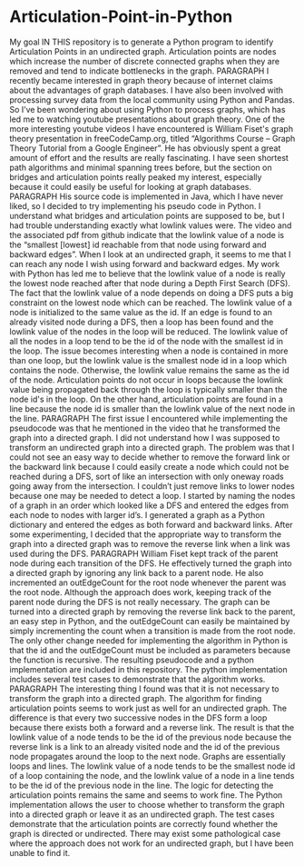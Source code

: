 # Articulation-Point-in-Python
My goal IN THIS repository is to generate a Python program to identify Articulation Points in an undirected graph. Articulation points are nodes which increase the number of discrete connected graphs when they are removed and tend to indicate bottlenecks in the graph. 
	PARAGRAPH I recently became interested in graph theory because of internet claims about the advantages of graph databases. I have also been involved with processing survey data from the local community using Python and Pandas. So I’ve been wondering about using Python to process graphs, which has led me to watching youtube presentations about graph theory. One of the more interesting youtube videos I have encountered is William Fiset's graph theory presentation in freeCodeCamp.org, titled “Algorithms Course – Graph Theory Tutorial from a Google Engineer”. He has obviously spent a great amount of effort and the results are really fascinating. I have seen shortest path algorithms and minimal spanning trees before, but the section on bridges and articulation points really peaked my interest, especially because it could easily be useful for looking at graph databases. 
	PARAGRAPH His source code is implemented in Java, which I have never liked, so I decided to try implementing his pseudo code in Python. I understand what bridges and articulation points are supposed to be, but I had trouble understanding exactly what lowlink values were.  The video and the associated pdf from github indicate that the lowlink value of a node is the “smallest [lowest] id reachable from that node using forward and backward edges”. When I look at an undirected graph, it seems to me that I can reach any node I wish using forward and backward edges. My work with Python has led me to believe that the lowlink value of a node is really the lowest node reached after that node during a Depth First Search (DFS). The fact that the lowlink value of a node depends on doing a DFS puts a big constraint on the lowest node which can be reached.  The lowlink value of a node is initialized to the same value as the id. If an edge is found to an already visited node during a DFS, then a loop has been found and the lowlink value of the nodes in the loop will be reduced. The lowlink value of all the nodes in a loop tend to be the id of the node with the smallest id in the loop. The issue becomes interesting when a node is contained in more than one loop, but the lowlink value is the smallest node id in a loop which contains the node. Otherwise, the lowlink value remains the same as the id of the node. Articulation points do not occur in loops because the lowlink value being propagated back through the loop is typically smaller than the node id's in the loop. On the other hand, articulation points are found in a line because the node id is smaller than the lowlink value of the next node in the line. 
        PARAGRAPH The first issue I encountered while implementing the pseudocode was that he mentioned in the video that he transformed the graph into a directed graph. I did not understand how I was supposed to transform an undirected graph into a directed graph. The problem was that I could not see an easy way to decide whether to remove the forward link or the backward link because I could easily create a node which could not be reached during a DFS, sort of like an intersection with only oneway roads going away from the intersection. I couldn’t just remove links to lower nodes because one may be needed to detect a loop. I started by naming the nodes of a graph in an order which looked like a DFS and entered the edges from each node to nodes with larger id’s. I generated a graph as a Python dictionary and entered the edges as both forward and backward links. After some experimenting, I decided that the appropriate way to transform the graph into a directed graph was to remove the reverse link when a link was used during the DFS. 
        PARAGRAPH William Fiset kept track of the parent node during each transition of the DFS. He effectively turned the graph into a directed graph by ignoring any link back to a parent node. He also incremented an outEdgeCount for the root node whenever the parent was the root node. Although the approach does work, keeping track of the parent node during the DFS is not really necessary. The graph can be turned into a directed graph by removing the reverse link back to the parent, an easy step in Python, and the outEdgeCount can easily be maintained by simply incrementing the count when a transition is made from the root node. The only other change needed for implementing the algorithm in Python is that the id and the outEdgeCount must be included as parameters because the function is recursive. The resulting pseudocode and a python implementation are included in this repository. The python implementation includes several test cases to demonstrate that the algorithm works. 
	PARAGRAPH The interesting thing I found was that it is not necessary to transform the graph into a directed graph. The algorithm for finding articulation points seems to work just as well for an undirected graph. The difference is that every two successive nodes in the DFS form a loop because there exists both a forward and a reverse link. The result is that the lowlink value of a node tends to be the id of the previous node because the reverse link is a link to an already visited node and the id of the previous node propagates around the loop to the next node. Graphs are essentially loops and lines. The lowlink value of a node tends to be the smallest node id of a loop containing the node, and the lowlink value of a node in a line tends to be the id of the previous node in the line. The logic for detecting the articulation points remains the same and seems to work fine. The Python implementation allows the user to choose whether to transform the graph into a directed graph or leave it as an undirected graph. The test cases demonstrate that the articulation points are correctly found whether the graph is directed or undirected. There may exist some pathological case where the approach does not work for an undirected graph, but I have been unable to find it. 


